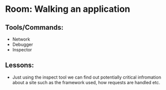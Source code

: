 # Room: Walking an application

## Tools/Commands:
- Network
- Debugger
- Inspector

## Lessons:
- Just using the inspect tool we can find out potentially critical infromation about a site such as the framework used, how requests are handled etc. 